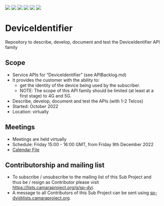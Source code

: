 <a href="https://github.com/camaraproject/DeviceIdentifier/commits/" title="Last Commit"><img src="https://img.shields.io/github/last-commit/camaraproject/DeviceIdentifier?style=plastic"></a>
<a href="https://github.com/camaraproject/DeviceIdentifier/issues" title="Open Issues"><img src="https://img.shields.io/github/issues/camaraproject/DeviceIdentifier?style=plastic"></a>
<a href="https://github.com/camaraproject/DeviceIdentifier/pulls" title="Open Pull Requests"><img src="https://img.shields.io/github/issues-pr/camaraproject/DeviceIdentifier?style=plastic"></a>
<a href="https://github.com/camaraproject/DeviceIdentifier/graphs/contributors" title="Contributors"><img src="https://img.shields.io/github/contributors/camaraproject/DeviceIdentifier?style=plastic"></a>
<a href="https://github.com/camaraproject/DeviceIdentifier" title="Repo Size"><img src="https://img.shields.io/github/repo-size/camaraproject/DeviceIdentifier?style=plastic"></a>
<a href="https://github.com/camaraproject/DeviceIdentifier/blob/main/LICENSE" title="License"><img src="https://img.shields.io/badge/License-Apache%202.0-green.svg?style=plastic"></a>

# DeviceIdentifier
Repository to describe, develop, document and test the DeviceIdentifier API family

## Scope
* Service APIs for “DeviceIdentifier” (see APIBacklog.md)  
* It provides the customer with the ability to:  
  * get the identity of the device being used by the subscriber.
  * NOTE: The scope of this API family should be limited (at least at a first stage) to 4G and 5G.  
* Describe, develop, document and test the APIs (with 1-2 Telcos)  
* Started: October 2022
* Location: virtually  

## Meetings
* Meetings are held virtually
* Schedule: Friday 15:00 - 16:00 GMT, from Friday 9th December 2022
* [Calendar File](https://github.com/camaraproject/DeviceIdentifier/blob/main/documentation/MeetingMinutes/CAMARA%20Anonymised%20Subscriber%20Identity%20and%20Device%20Identifier%20WG%20Bi-Weekly%20Meeting.ics)

## Contributorship and mailing list
* To subscribe / unsubscribe to the mailing list of this Sub Project and thus be / resign as Contributor please visit <https://lists.camaraproject.org/g/sp-dvi>.
* A message to all Contributors of this Sub Project can be sent using <sp-dvi@lists.camaraproject.org>.
